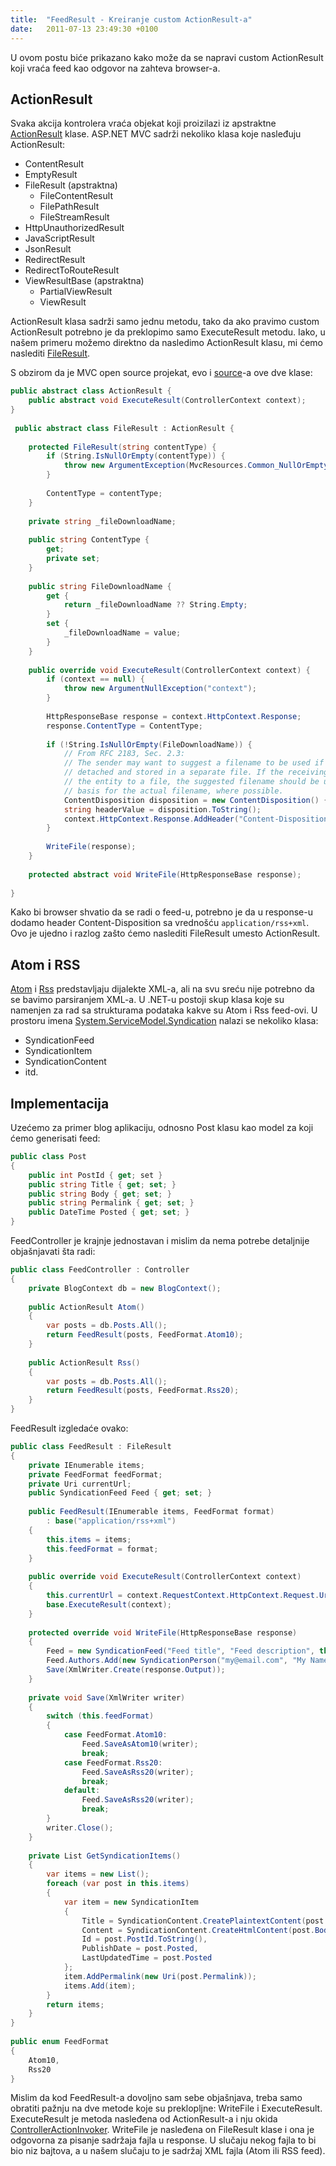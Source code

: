```yaml
---
title:  "FeedResult - Kreiranje custom ActionResult-a"
date:   2011-07-13 23:49:30 +0100
---
```


U ovom postu biće prikazano kako može da se napravi custom ActionResult koji vraća feed kao odgovor na zahteva browser-a.

## ActionResult

Svaka akcija kontrolera vraća objekat koji proizilazi iz apstraktne [ActionResult](http://msdn.microsoft.com/en-us/library/system.web.mvc.actionresult.aspx) klase. ASP.NET MVC sadrži nekoliko klasa koje nasleđuju ActionResult:

- ContentResult
- EmptyResult
- FileResult (apstraktna)
  - FileContentResult
  - FilePathResult
  - FileStreamResult
- HttpUnauthorizedResult
- JavaScriptResult
- JsonResult
- RedirectResult
- RedirectToRouteResult
- ViewResultBase (apstraktna)
  - PartialViewResult
  - ViewResult

ActionResult klasa sadrži samo jednu metodu, tako da ako pravimo custom ActionResult potrebno je da preklopimo samo ExecuteResult metodu. Iako, u našem primeru možemo direktno da nasledimo ActionResult klasu, mi ćemo naslediti [FileResult](http://msdn.microsoft.com/en-us/library/system.web.mvc.fileresult.aspx).

S obzirom da je MVC open source projekat, evo i [source](http://aspnet.codeplex.com/SourceControl/BrowseLatest)-a ove dve klase:

```csharp
public abstract class ActionResult {
    public abstract void ExecuteResult(ControllerContext context);
}
 
 public abstract class FileResult : ActionResult {
 
    protected FileResult(string contentType) {
        if (String.IsNullOrEmpty(contentType)) {
            throw new ArgumentException(MvcResources.Common_NullOrEmpty, "contentType");
        }
 
        ContentType = contentType;
    }
 
    private string _fileDownloadName;
 
    public string ContentType {
        get;
        private set;
    }
 
    public string FileDownloadName {
        get {
            return _fileDownloadName ?? String.Empty;
        }
        set {
            _fileDownloadName = value;
        }
    }
 
    public override void ExecuteResult(ControllerContext context) {
        if (context == null) {
            throw new ArgumentNullException("context");
        }
 
        HttpResponseBase response = context.HttpContext.Response;
        response.ContentType = ContentType;
 
        if (!String.IsNullOrEmpty(FileDownloadName)) {
            // From RFC 2183, Sec. 2.3:
            // The sender may want to suggest a filename to be used if the entity is
            // detached and stored in a separate file. If the receiving MUA writes
            // the entity to a file, the suggested filename should be used as a
            // basis for the actual filename, where possible.
            ContentDisposition disposition = new ContentDisposition() { FileName = FileDownloadName };
            string headerValue = disposition.ToString();
            context.HttpContext.Response.AddHeader("Content-Disposition", headerValue);
        }
 
        WriteFile(response);
    }
 
    protected abstract void WriteFile(HttpResponseBase response);
 
}
```

Kako bi browser shvatio da se radi o feed-u, potrebno je da u response-u dodamo header Content-Disposition sa vrednošću `application/rss+xml`. Ovo je ujedno i razlog zašto ćemo naslediti FileResult umesto ActionResult.

## Atom i RSS

[Atom](http://en.wikipedia.org/wiki/Atom_(standard)) i [Rss](http://en.wikipedia.org/wiki/RSS) predstavljaju dijalekte XML-a, ali na svu sreću nije potrebno da se bavimo parsiranjem XML-a. U .NET-u postoji skup klasa koje su namenjen za rad sa strukturama podataka kakve su Atom i Rss feed-ovi. U prostoru imena [System.ServiceModel.Syndication](http://msdn.microsoft.com/en-us/library/system.servicemodel.syndication.aspx) nalazi se nekoliko klasa:

- SyndicationFeed
- SyndicationItem
- SyndicationContent
- itd.

## Implementacija

Uzećemo za primer blog aplikaciju, odnosno Post klasu kao model za koji ćemo generisati feed:

```csharp
public class Post
{
    public int PostId { get; set }
    public string Title { get; set; }
    public string Body { get; set; }
    public string Permalink { get; set; }
    public DateTime Posted { get; set; }
}
```

FeedController je krajnje jednostavan i mislim da nema potrebe detaljnije objašnjavati šta radi:

```csharp
public class FeedController : Controller
{
    private BlogContext db = new BlogContext();
     
    public ActionResult Atom()
    {
        var posts = db.Posts.All();
        return FeedResult(posts, FeedFormat.Atom10);
    }
     
    public ActionResult Rss()
    {
        var posts = db.Posts.All();
        return FeedResult(posts, FeedFormat.Rss20);
    }   
}
```

FeedResult izgledaće ovako:

```csharp
public class FeedResult : FileResult
{
    private IEnumerable items;
    private FeedFormat feedFormat;
    private Uri currentUrl;
    public SyndicationFeed Feed { get; set; }
 
    public FeedResult(IEnumerable items, FeedFormat format)
        : base("application/rss+xml")
    {
        this.items = items;
        this.feedFormat = format;
    }
 
    public override void ExecuteResult(ControllerContext context)
    {
        this.currentUrl = context.RequestContext.HttpContext.Request.Url;
        base.ExecuteResult(context);
    }
 
    protected override void WriteFile(HttpResponseBase response)
    {
        Feed = new SyndicationFeed("Feed title", "Feed description", this.currentUrl, GetSyndicationItems());            
        Feed.Authors.Add(new SyndicationPerson("my@email.com", "My Name", "MyBlogUrl"));            
        Save(XmlWriter.Create(response.Output));
    }
 
    private void Save(XmlWriter writer)
    {
        switch (this.feedFormat)
        {
            case FeedFormat.Atom10:
                Feed.SaveAsAtom10(writer);
                break;
            case FeedFormat.Rss20:
                Feed.SaveAsRss20(writer);
                break;
            default:
                Feed.SaveAsRss20(writer);
                break;
        }
        writer.Close();
    }
 
    private List GetSyndicationItems()
    {
        var items = new List();
        foreach (var post in this.items)
        {
            var item = new SyndicationItem
            {
                Title = SyndicationContent.CreatePlaintextContent(post.Title),
                Content = SyndicationContent.CreateHtmlContent(post.Body),
                Id = post.PostId.ToString(),
                PublishDate = post.Posted,
                LastUpdatedTime = post.Posted
            };
            item.AddPermalink(new Uri(post.Permalink));
            items.Add(item);
        }
        return items;
    }
}
 
public enum FeedFormat
{
    Atom10,
    Rss20
}
```

Mislim da kod FeedResult-a dovoljno sam sebe objašnjava, treba samo obratiti pažnju na dve metode koje su preklopljne: WriteFile i ExecuteResult. ExecuteResult je metoda nasleđena od ActionResult-a i nju okida [ControllerActionInvoker](http://msdn.microsoft.com/en-us/library/system.web.mvc.controlleractioninvoker.aspx). WriteFile je nasleđena on FileResult klase i ona je odgovorna za pisanje sadržaja fajla u response. U slučaju nekog fajla to bi bio niz bajtova, a u našem slučaju to je sadržaj XML fajla (Atom ili RSS feed).
